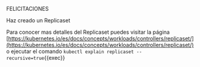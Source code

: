 FELICITACIONES

Haz creado un Replicaset

Para conocer mas detalles del Replicaset puedes visitar la página [https://kubernetes.io/es/docs/concepts/workloads/controllers/replicaset/](https://kubernetes.io/es/docs/concepts/workloads/controllers/replicaset/) o ejecutar el comando `kubectl explain replicaset --recursive=true`{{exec}}
